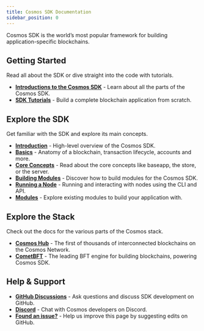 ```yaml
---
title: Cosmos SDK Documentation
sidebar_position: 0
---
```


Cosmos SDK is the world’s most popular framework for building application-specific blockchains.

## Getting Started

Read all about the SDK or dive straight into the code with tutorials.

* [**Introductions to the Cosmos SDK**](learn/intro/00-overview.md) - Learn about all the parts of the Cosmos SDK.
* [**SDK Tutorials**](https://tutorials.cosmos.network) - Build a complete blockchain application from scratch.

## Explore the SDK

Get familiar with the SDK and explore its main concepts.

* [**Introduction**](learn/intro/00-overview.md) - High-level overview of the Cosmos SDK.
* [**Basics**](learn/beginner/00-app-anatomy.md) - Anatomy of a blockchain, transaction lifecycle, accounts and more.
* [**Core Concepts**](learn/advanced/00-baseapp.md) -  Read about the core concepts like baseapp, the store, or the server.
* [**Building Modules**](build/building-modules/00-intro.md) -  Discover how to build modules for the Cosmos SDK.
* [**Running a Node**](https://docs.cosmos.network/main/user/run-node/keyring) - Running and interacting with nodes using the CLI and API.
* [**Modules**](./build/modules/README.md) - Explore existing modules to build your application with.

## Explore the Stack

Check out the docs for the various parts of the Cosmos stack.

* [**Cosmos Hub**](https://hub.cosmos.network) - The first of thousands of interconnected blockchains on the Cosmos Network.
* [**CometBFT**](https://docs.cometbft.com) - The leading BFT engine for building blockchains, powering Cosmos SDK.

## Help & Support

* [**GitHub Discussions**](https://github.com/orgs/cosmos/discussions) - Ask questions and discuss SDK development on GitHub.
* [**Discord**](https://discord.gg/cosmosnetwork) - Chat with Cosmos developers on Discord.
* [**Found an issue?**](https://github.com/cosmos/cosmos-sdk/edit/main/docs/docs/README.md) - Help us improve this page by suggesting edits on GitHub.
